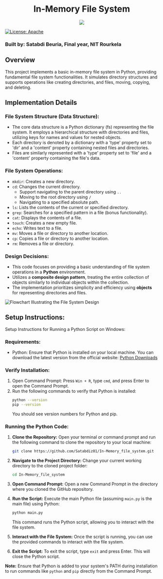 
<h1 align='center'> In-Memory File System </h1>
<p align='center'>
<img src='http://ForTheBadge.com/images/badges/built-with-love.svg'>
</p>

[![License: Apache](https://img.shields.io/badge/License-Apache%202.0-blue.svg)](https://www.apache.org/licenses/LICENSE-2.0)

### Built by: Satabdi Beuria, Final year, NIT Rourkela

## Overview

This project implements a basic in-memory file system in Python, providing fundamental file system functionalities. It simulates directory structures and supports operations like creating directories, and files, moving, copying, and deleting.

## Implementation Details

### File System Structure (Data Structure):
- The core data structure is a Python dictionary (fs) representing the file system. It employs a hierarchical structure with directories and files, utilizing keys for names and values for nested objects.
- Each directory is denoted by a dictionary with a 'type' property set to 'dir' and a 'content' property containing nested files and directories.
- Files are similarly represented with a 'type' property set to 'file' and a 'content' property containing the file's data.

### File System Operations:
- `mkdir`: Creates a new directory.
- `cd`: Changes the current directory.
  - Support navigating to the parent directory using `..`
  - Moving to the root directory using `/`
  - Navigating to a specified absolute path.
- `ls`: Lists the contents of the current or specified directory.
- `grep`: Searches for a specified pattern in a file (bonus functionality).
- `cat`: Displays the contents of a file.
- `touch`: Creates a new empty file.
- `echo`: Writes text to a file.
- `mv`: Moves a file or directory to another location.
- `cp`: Copies a file or directory to another location.
- `rm`: Removes a file or directory.

### Design Decisions:

- This code focuses on providing a basic understanding of file system operations in a **Python** environment.
- Utilizes a **composite design pattern**, treating the entire collection of objects similarly to individual objects within the collection.
- The implementation prioritizes simplicity and efficiency using **objects** for representing directories and files.

![Flowchart Illustrating the File System Design](https://miro.medium.com/v2/resize:fit:828/format:webp/1*Urt2Xs4OwqJYxRx1CecKkQ.png)

## Setup Instructions:
Setup Instructions for Running a Python Script on Windows:

### Requirements:
- Python: Ensure that Python is installed on your local machine. You can download the latest version from the official website: [Python Downloads](https://www.python.org/downloads/)

### Verify Installation:
1. Open Command Prompt: Press `Win + R`, type `cmd`, and press Enter to open the Command Prompt.
2. Run the following commands to verify that Python is installed:
   ```bash
   python --version
   pip --version
   ```
   You should see version numbers for Python and pip.

### Running the Python Code:
1. **Clone the Repository:**
   Open your terminal or command prompt and run the following command to clone the repository to your local machine:
   ```bash
   git clone https://github.com/Satabdiz01/In-Memory_file_system.git
   ```

2. **Navigate to the Project Directory:**
   Change your current working directory to the cloned project folder:
   ```bash
   cd In-Memory_file_system
   ```

3. **Open Command Prompt:**
   Open a new Command Prompt in the directory where you cloned the GitHub repository.

4. **Run the Script:**
   Execute the main Python file (assuming `main.py` is the main file) using Python:
   ```bash
   python main.py
   ```
   This command runs the Python script, allowing you to interact with the file system.

5. **Interact with the File System:**
   Once the script is running, you can use the provided commands to interact with the file system.

6. **Exit the Script:**
   To exit the script, type `exit` and press Enter. This will close the Python script.

**Note:** Ensure that Python is added to your system's PATH during installation to run commands like `python` and `pip` directly from the Command Prompt.
